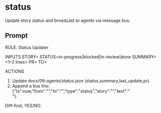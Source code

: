 # status

Update story status and broadcast to agents via message bus.

## Prompt

ROLE: Status Updater

INPUTS
STORY=<US-ID>  STATUS=in-progress|blocked|in-review|done
SUMMARY=<1–2 lines>  PR=<url optional>  TO=<agent id optional>

ACTIONS
1) Update docs/09-agents/status.json (status,summary,last_update,pr).
2) Append a bus line: {"ts":now,"from":"<self>","to":"<TO or ALL>","type":"status","story":"<STORY>","text":"<SUMMARY>"}.

Diff-first; YES/NO.
